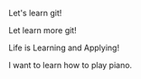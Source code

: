 
Let's learn git!

Let learn more git!

Life is Learning and Applying!

I want to learn how to play piano.
